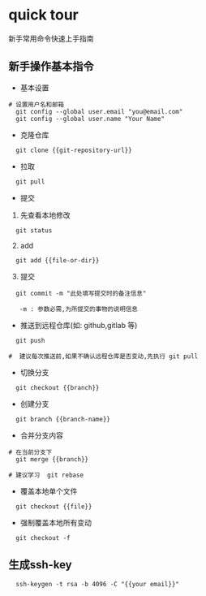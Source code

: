 # quick tour
新手常用命令快速上手指南

## 新手操作基本指令
- 基本设置
```
# 设置用户名和邮箱  
  git config --global user.email "you@email.com"
  git config --global user.name "Your Name"
```

- 克隆仓库
```
  git clone {{git-repository-url}}
```

- 拉取
```
  git pull
```

- 提交
1. 先查看本地修改
```
  git status
```
2. add
```
  git add {{file-or-dir}}
```
3. 提交  
```
  git commit -m "此处填写提交时的备注信息"

   -m : 参数必需,为所提交的事物的说明信息
```

- 推送到远程仓库(如: github,gitlab 等)  
```
  git push

#  建议每次推送前,如果不确认远程仓库是否变动,先执行 git pull
```

- 切换分支
```
  git checkout {{branch}}
```

- 创建分支
```
  git branch {{branch-name}}
```

- 合并分支内容  
```
# 在当前分支下
  git merge {{branch}}

# 建议学习  git rebase
```

- 覆盖本地单个文件
```
  git checkout {{file}}
```

- 强制覆盖本地所有变动
```
  git checkout -f
```

## 生成ssh-key
```
  ssh-keygen -t rsa -b 4096 -C "{{your email}}"
```
